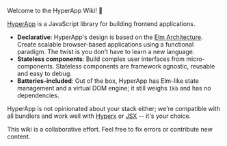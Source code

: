 Welcome to the HyperApp Wiki! 👋

[HyperApp](https://github.com/hyperapp/hyperapp) is a JavaScript library for building frontend applications.

[Elm Architecture]: https://guide.elm-lang.org/architecture/
[Hyperx]: https://github.com/substack/hyperx
[JSX]: https://facebook.github.io/react/docs/introducing-jsx.html
[Hyperx]: https://github.com/substack/hyperx
[JSX]: https://facebook.github.io/react/docs/introducing-jsx.html

* **Declarative**: HyperApp's design is based on the [Elm Architecture]. Create scalable browser-based applications using a functional paradigm. The twist is you don't have to learn a new language.
* **Stateless components**: Build complex user interfaces from micro-components. Stateless components are framework agnostic, reusable and easy to debug.
* **Batteries-included**: Out of the box, HyperApp has Elm-like state management and a virtual DOM engine; it still weighs `1kb` and has no dependencies.

HyperApp is not opinionated about your stack either; we're compatible with all bundlers and work well with [Hyperx] or [JSX] -- it's your choice.

This wiki is a collaborative effort. Feel free to fix errors or contribute new content.